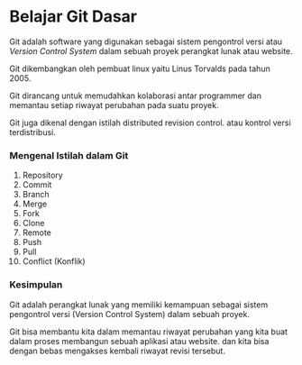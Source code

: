 # Belajar Git Dasar
Git adalah software yang digunakan sebagai sistem pengontrol versi atau *Version Control System* dalam sebuah proyek perangkat lunak atau website.

Git dikembangkan oleh pembuat linux yaitu Linus Torvalds pada tahun 2005.

Git dirancang untuk memudahkan kolaborasi antar programmer dan memantau setiap riwayat perubahan pada suatu proyek.

Git juga dikenal dengan istilah distributed revision control. atau kontrol versi terdistribusi.

### Mengenal Istilah dalam Git 
1. Repository
2. Commit
3. Branch
4. Merge
5. Fork
6. Clone
7. Remote
8. Push
9. Pull
10. Conflict (Konflik)

### Kesimpulan
Git adalah perangkat lunak yang memiliki kemampuan sebagai sistem pengontrol versi (Version Control System) dalam sebuah proyek.

Git bisa membantu kita dalam memantau riwayat perubahan yang kita buat dalam proses membangun sebuah aplikasi atau website. dan kita bisa dengan bebas mengakses kembali riwayat revisi tersebut. 